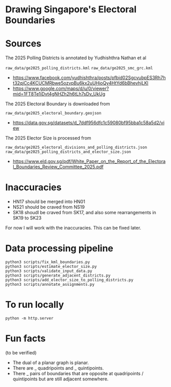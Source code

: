 # Drawing Singapore's Electoral Boundaries



# Sources

The 2025 Polling Districts is annotated by Yudhishthra Nathan et al

`raw_data/ge2025_polling_districts.kml`
`raw_data/ge2025_smc_grc.kml`

- https://www.facebook.com/yudhishthra/posts/pfbid02SgcvubpES3Rh7ht32qjCc4KCUCMRbwe5ozvpBu6kx2uUHioQy4HtYd6bBhevhjLKl
- https://www.google.com/maps/d/u/0/viewer?mid=1FT8Te1iDvt4gNHZh2h6tLh7sDv_UkUg


The 2025 Electoral Boundary is downloaded from

`raw_data/ge2025_electoral_boundary.geojson`

- https://data.gov.sg/datasets/d_7ddf956dfc1c59080bf95bba1c58a5d2/view


The 2025 Elector Size is processed from

`raw_data/ge2025_electoral_divisions_and_polling_districts.json`
`raw_data/ge2025_polling_districts_and_elector_size.json`

- https://www.eld.gov.sg/pdf/White_Paper_on_the_Report_of_the_Electoral_Boundaries_Review_Committee_2025.pdf


# Inaccuracies

- HN17 should be merged into HN01
- NS21 should be craved from NS19
- SK18 shoudl be craved from SK17, and also some rearrangements in SK19 to SK23

For now I will work with the inaccuracies. This can be fixed later.


# Data processing pipeline

```
python3 scripts/fix_kml_boundaries.py
python3 scripts/estimate_elector_size.py
python3 scripts/validate_input_data.py
python3 scripts/generate_adjacent_districts.py
python3 scripts/add_elector_size_to_polling_districts.py
python3 scripts/annotate_assignments.py
```


# To run locally

```
python -m http.server
```

# Fun facts

(to be verified)

- The dual of a planar graph is planar.
- There are _ quadripoints and _ quintipoints.
- There _ pairs of boundaries that are opposite at quadripoints / quintipoints but are still adjacent somewhere.